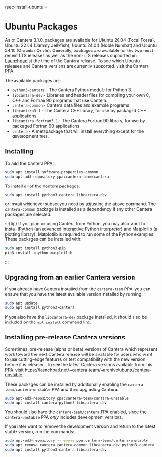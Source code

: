 (sec-install-ubuntu)=
# Ubuntu Packages

As of Cantera 3.1.0, packages are available for Ubuntu 20.04 (Focal Fossa), Ubuntu 22.04
(Jammy Jellyfish), Ubuntu 24.04 (Noble Numbat) and Ubuntu 24.10 (Oracular Oriole).
Generally, packages are available for the two most-recent LTS releases as well as the
non-LTS releases supported on [Launchpad](https://launchpad.net/ubuntu) at the time of
the Cantera release. To see which Ubuntu releases and Cantera versions are currently
supported, visit the
[Cantera PPA](https://launchpad.net/~cantera-team/+archive/ubuntu/cantera).

The available packages are:

- `python3-cantera` - The Cantera Python module for Python 3.
- `libcantera-dev` - Libraries and header files for compiling your own C, C++ and
  Fortran 90 programs that use Cantera.
- `cantera-common` - Cantera data files and example programs
- `libcantera3.1` - The Cantera C++ library, for use by packaged C++ applications.
- `libcantera-fortran3.1` - The Cantera Fortran 90 library, for use by packaged
  Fortran 90 applications.
- `cantera` - A metapackage that will install everything except for the development
  files.

## Installing

To add the Cantera PPA:

```bash
sudo apt install software-properties-common
sudo apt-add-repository ppa:cantera-team/cantera
```

To install all of the Cantera packages:

```bash
sudo apt install python3-cantera libcantera-dev
```

or install whichever subset you need by adjusting the above command. The
`cantera-common` package is installed as a dependency if any other Cantera packages are
selected.

:::{tip}
If you plan on using Cantera from Python, you may also want to install IPython (an
advanced interactive Python interpreter) and Matplotlib (a plotting library). Matplotlib
is required to run some of the Python examples. These packages can be installed with:

```bash
sudo apt install python3-pip
pip3 install ipython matplotlib
```
:::

## Upgrading from an earlier Cantera version

If you already have Cantera installed from the `cantera-team` PPA, you can ensure that
you have the latest available version installed by running:

```bash
sudo apt update
sudo apt install python3-cantera
```

If you also have the `libcantera-dev` package installed, it should also be included on
the `apt install` command line.

## Installing pre-release Cantera versions

Sometimes, pre-release (alpha or beta) versions of Cantera which represent work toward
the next Cantera release will be available for users who want to use cutting-edge
features or test compatibility with the new version before it is released. To see the
latest Cantera versions available from this PPA, visit
<https://launchpad.net/~cantera-team/+archive/ubuntu/cantera-unstable>.

These packages can be installed by additionally enabling the
`cantera-team/cantera-unstable` PPA and then upgrading Cantera:

```bash
sudo apt-add-repository ppa:cantera-team/cantera-unstable
sudo apt install cantera-python3 libcantera-dev
```

You should also have the `cantera-team/cantera` PPA enabled, since the
`cantera-unstable` PPA *only* includes development versions.

If you later want to remove the development version and return to the latest stable
version, run the commands:

```bash
sudo apt-add-repository --remove ppa:cantera-team/cantera-unstable
sudo apt remove cantera cantera-common libcantera-dev python3-cantera
sudo apt install python3-cantera libcantera-dev
```
